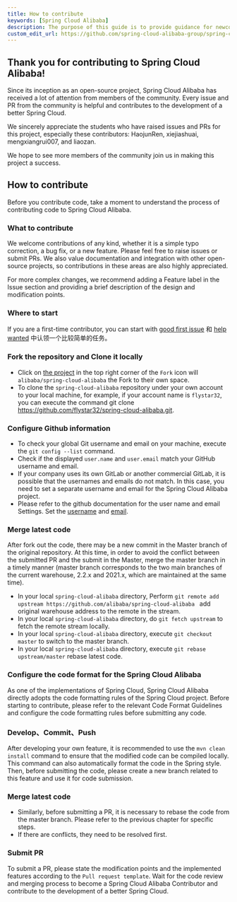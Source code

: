 ```yaml
---
title: How to contribute
keywords: [Spring Cloud Alibaba]
description: The purpose of this guide is to provide guidance for newcomers who are preparing to contribute to Spring Cloud Alibaba.
custom_edit_url: https://github.com/spring-cloud-alibaba-group/spring-cloud-alibaba-group.github.io/blob/main/i18n/zh-cn/docusaurus-plugin-content-docs/current/developers/contributor-guide/new-contributor-guide_dev.md
---
```



## Thank you for contributing to Spring Cloud Alibaba!

Since its inception as an open-source project, Spring Cloud Alibaba has received a lot of attention from members of the community. Every issue and PR from the community is helpful and contributes to the development of a better Spring Cloud.

We sincerely appreciate the students who have raised issues and PRs for this project, especially these contributors: HaojunRen, xiejiashuai, mengxiangrui007, and liaozan.

We hope to see more members of the community join us in making this project a success.

## How to contribute

Before you contribute code, take a moment to understand the process of contributing code to Spring Cloud Alibaba.

### What to contribute

We welcome contributions of any kind, whether it is a simple typo correction, a bug fix, or a new feature. Please feel free to raise issues or submit PRs. We also value documentation and integration with other open-source projects, so contributions in these areas are also highly appreciated.

For more complex changes, we recommend adding a Feature label in the Issue section and providing a brief description of the design and modification points.

### Where to start

If you are a first-time contributor, you can start with [good first issue](https://github.com/spring-cloud-incubator/spring-cloud-alibaba/labels/good%20first%20issue)  和 [help wanted](https://github.com/alibaba/spring-cloud-alibaba/labels/help%20wanted) 中认领一个比较简单的任务。


### Fork the repository and Clone it locally

- Click on [the project](https://github.com/alibaba/spring-cloud-alibaba) in the top right corner of the ` Fork ` icon will `alibaba/spring-cloud-alibaba` the Fork to their own space.
- To clone the `spring-cloud-alibaba` repository under your own account to your local machine, for example, if your account name is `flystar32`, you can execute the command git clone https://github.com/flystar32/spring-cloud-alibaba.git.

### Configure Github information

- To check your global Git username and email on your machine, execute the `git config --list` command.
- Check if the displayed `user.name` and `user.email` match your GitHub username and email.
- If your company uses its own GitLab or another commercial GitLab, it is possible that the usernames and emails do not match. In this case, you need to set a separate username and email for the Spring Cloud Alibaba project.
- Please refer to the github documentation for the user name and email Settings. Set the [username](https://docs.github.com/en/get-started/getting-started-with-git/setting-your-username-in-git) and [email](https://help.github.com/articles/setting-your-commit-email-address-in-git/).

### Merge latest code

After fork out the code, there may be a new commit in the Master branch of the original repository. At this time, in order to avoid the conflict between the submitted PR and the submit in the Master, merge the master branch in a timely manner (master branch corresponds to the two main branches of the current warehouse, 2.2.x and 2021.x, which are maintained at the same time).

- In your local `spring-cloud-alibaba` directory, Perform `git remote add upstream https://github.com/alibaba/spring-cloud-alibaba ` add original warehouse address to the remote in the stream.
- In your local `spring-cloud-alibaba` directory, do `git fetch upstream` to fetch the remote stream locally.
- In your local `spring-cloud-alibaba` directory, execute `git checkout master` to switch to the master branch.
- In your local `spring-cloud-alibaba` directory, execute `git rebase upstream/master` rebase latest code.

### Configure the code format for the Spring Cloud Alibaba

As one of the implementations of Spring Cloud, Spring Cloud Alibaba directly adopts the code formatting rules of the Spring Cloud project. Before starting to contribute, please refer to the relevant Code Format Guidelines and configure the code formatting rules before submitting any code.

### Develop、Commit、Push

After developing your own feature, it is recommended to use the `mvn clean install` command to ensure that the modified code can be compiled locally. This command can also automatically format the code in the Spring style. Then, before submitting the code, please create a new branch related to this feature and use it for code submission.

### Merge latest code

- Similarly, before submitting a PR, it is necessary to rebase the code from the master branch. Please refer to the previous chapter for specific steps.
- If there are conflicts, they need to be resolved first.

### Submit PR

To submit a PR, please state the modification points and the implemented features according to the `Pull request template`. Wait for the code review and merging process to become a Spring Cloud Alibaba Contributor and contribute to the development of a better Spring Cloud.